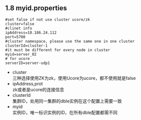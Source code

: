 ## 1.8 myid.properties
```
#set false if not use cluster ucore/zk
cluster=false
#clinet info
ipAddress=10.186.24.112
port=5700
#cluster namespace, please use the same one in one cluster
clusterId=cluster-1
#it must be different for every node in cluster
myid=server_02
# for ucore
serverID=server-udp1

```
+ cluster  
三种选择使用ZK为zk，使用Ucore为ucore，都不使用就是false
+ ipAddress,prot  
zk或者是ucore的连接信息
+ clusterId  
集群ID，处用同一集群的dble实例在这个配置上需要一致
+ myid  
实例ID，唯一标识实例的ID，在所有dble配置都需不同

